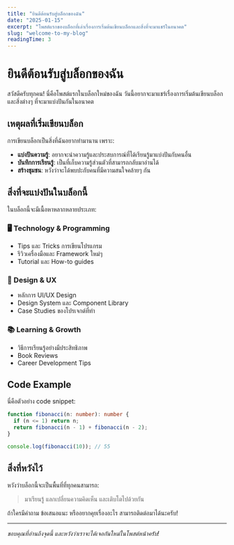 ```yaml
---
title: "ยินดีต้อนรับสู่บล็อกของฉัน"
date: "2025-01-15"
excerpt: "โพสต์แรกของบล็อกที่เล่าเรื่องการเริ่มต้นเขียนบล็อกและสิ่งที่จะมาแชร์ในอนาคต"
slug: "welcome-to-my-blog"
readingTime: 3
---
```


# ยินดีต้อนรับสู่บล็อกของฉัน

สวัสดีครับทุกคน! นี่คือโพสต์แรกในบล็อกใหม่ของฉัน วันนี้อยากจะมาแชร์เรื่องการเริ่มต้นเขียนบล็อกและสิ่งต่างๆ ที่จะมาแบ่งปันกันในอนาคต

## เหตุผลที่เริ่มเขียนบล็อก

การเขียนบล็อกเป็นสิ่งที่ฉันอยากทำมานาน เพราะ:

- **แบ่งปันความรู้**: อยากจะนำความรู้และประสบการณ์ที่ได้เรียนรู้มาแบ่งปันกับคนอื่น
- **บันทึกการเรียนรู้**: เป็นที่เก็บความรู้ส่วนตัวที่สามารถกลับมาอ่านได้
- **สร้างชุมชน**: หวังว่าจะได้พบปะกับคนที่มีความสนใจคล้ายๆ กัน

## สิ่งที่จะแบ่งปันในบล็อกนี้

ในบล็อกนี้จะมีเนื้อหาหลากหลายประเภท:

### 🖥️ Technology & Programming
- Tips และ Tricks การเขียนโปรแกรม
- รีวิวเครื่องมือและ Framework ใหม่ๆ
- Tutorial และ How-to guides

### 🎨 Design & UX
- หลักการ UI/UX Design
- Design System และ Component Library
- Case Studies ของโปรเจกต์ที่ทำ

### 📚 Learning & Growth
- วิธีการเรียนรู้อย่างมีประสิทธิภาพ
- Book Reviews
- Career Development Tips

## Code Example

นี่คือตัวอย่าง code snippet:

```typescript
function fibonacci(n: number): number {
  if (n <= 1) return n;
  return fibonacci(n - 1) + fibonacci(n - 2);
}

console.log(fibonacci(10)); // 55
```

## สิ่งที่หวังไว้

หวังว่าบล็อกนี้จะเป็นพื้นที่ที่ทุกคนสามารถ:

> มาเรียนรู้ แลกเปลี่ยนความคิดเห็น และเติบโตไปด้วยกัน

ถ้าใครมีคำถาม ข้อเสนอแนะ หรืออยากคุยเรื่องอะไร สามารถติดต่อมาได้นะครับ!

---

*ขอบคุณที่อ่านถึงจุดนี้ และหวังว่าเราจะได้เจอกันใหม่ในโพสต์หน้าครับ!*

